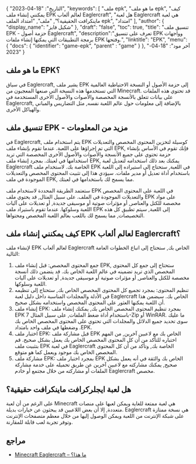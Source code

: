{
"التاريخ": "18-04-2023",
  "keywords": [
"ملف epk",
"ما هو ملف epk",
"كيف يمكنني إنشاء ملف EPK لعالم ألعاب Eaglercraft",
"هل لعبة Eaglercraft هي لعبة ماينكرافت الحقيقية؟",
"ملف",
"امتداد الملف epk",
"امتداد"
],
  "author": {
"display_name": "شكيل فايز"
},
"draft": "false",
"toc": true,
"title": "تنسيق ملف EPK - حزمة أصول Eaglercraft",
  "description":"تعرف على تنسيق EPK وواجهات برمجة التطبيقات التي يمكنها إنشاء ملفات EPK وفتحها.",
"linktitle": "EPK",
  "menu": {
    "docs": {
      "identifier": "game-epk",
"parent" : "game"
}
},
"آخر مود": "18-04-2023"
}

## ما هو ملف EPK؟

في سياق Eaglercraft, يشير ملف EPK إلى حزمة الأصول أو النسخة الاحتياطية العالمية التي تستخدمها هذه النسخة التي صنعها المعجبون من Minecraft. قد تحتوي هذه الملفات على بيانات تتعلق بالأنسجة المخصصة والأصوات والأصول الأخرى المستخدمة في Eaglercraft, بالإضافة إلى معلومات حول عالم اللعبة نفسه, مثل التضاريس والمباني والهياكل الأخرى.

## تنسيق ملف EPK - مزيد من المعلومات

في Eaglercraft, يتم استخدام ملف EPK كوسيلة لتخزين المحتوى المخصص والتعديلات التي تم إجراؤها على اللعبة. عندما تقوم بإنشاء ملف EPK, فإنك تقوم في الأساس بإنشاء حزمة تحتوي على جميع الأنسجة والأصوات والأصول الأخرى المخصصة التي تريد استخدامها في لعبتك. بمجرد إنشاء ملف EPK, يمكنك بعد ذلك استخدامه لتعديل لعبة Eaglercraft الخاصة بك. لاستخدام ملف EPK في اللعبة, ستحتاج إلى استيراده إلى اللعبة باستخدام أداة تعديل أو مدير ملفات. سيؤدي هذا إلى تثبيت المحتوى المخصص والتعديلات الموجودة في ملف EPK, مما يسمح لك باستخدامها في لعبتك.

ستعتمد الطريقة المحددة لاستخدام ملف EPK في اللعبة على المحتوى المخصص والتعديلات الموجودة في الملف. على سبيل المثال, قد يحتوي ملف EPK على مواد مخصصة للكتل والعناصر, أو مؤثرات صوتية أو موسيقى جديدة, أو تعديلات على آليات اللعبة وسلوكها. عندما تقوم باستيراد ملف EPK إلى اللعبة, سيتم تطبيق كل هذه التخصيصات, مما يسمح لك باللعب بعالم اللعبة المخصص ومحتواها.

## كيف يمكنني إنشاء ملف EPK لعالم ألعاب Eaglercraft؟

لإنشاء ملف EPK لعالم ألعاب Eaglercraft الخاص بك, ستحتاج إلى اتباع الخطوات العامة التالية:

1. جمع المحتوى المخصص: قبل إنشاء ملف EPK, ستحتاج إلى جمع كل المحتوى المخصص الذي تريد تضمينه في عالم اللعبة الخاص بك. قد يتضمن ذلك أنسجة مخصصة للكتل والعناصر, أو مؤثرات صوتية أو موسيقى جديدة, أو تعديلات على آليات اللعبة وسلوكها.
2. تنظيم المحتوى: بمجرد تجميع كل المحتوى المخصص الخاص بك, ستحتاج إلى تنظيمه في الأدلة والمجلدات المناسبة داخل دليل لعبة Eaglercraft الخاص بك. سيضمن هذا أن اللعبة يمكنها العثور على المحتوى المخصص واستخدامه بشكل صحيح.
3. إنشاء ملف EPK: بمجرد تنظيم المحتوى المخصص الخاص بك, يمكنك إنشاء ملف EPK باستخدام أداة ضغط الملفات, على سبيل المثال 7-Zip أو WinRAR. ما عليك سوى تحديد جميع الدلائل والمجلدات التي تحتوي على المحتوى المخصص الخاص بك وضغطها في ملف واحد بامتداد .EPK.
4. اختبار ملف EPK: قبل مشاركة ملف EPK الخاص بك مع لاعبين آخرين, من المهم اختباره للتأكد من أن كل المحتوى المخصص الخاص بك يعمل بشكل صحيح. قم بتثبيت ملف EPK في لعبة Eaglercraft الخاصة بك, وتأكد من أن كل المحتوى المخصص الخاص بك موجود ويعمل كما هو متوقع.
5. مشاركة ملف EPK: بمجرد اختبار ملف EPK الخاص بك والثقة في أنه يعمل بشكل صحيح, يمكنك مشاركته مع لاعبين آخرين عن طريق تحميله على خدمة مشاركة الملفات أو مشاركته من خلال مجتمع أو خادم Eaglercraft مخصص.

## هل لعبة ايجلركرافت ماينكرافت حقيقية؟

على الرغم من أن لعبة Minecraft هي لعبة ممتعة للغاية ويمكن لعبها على منصات متعددة, إلا أن بعض اللاعبين قد يبحثون عن خيارات بديلة. Eaglercraft هي نسخة ممتازة على شبكة الإنترنت من اللعبة ويمكن الوصول إليها من خلال معظم متصفحات الإنترنت وتوفر تجربة لعب قابلة للمقارنة.

## مراجع
* [Minecraft Eaglercraft – ما هذا؟](https://apexminecrafthosting.com/eaglercraft-minecraft/)

